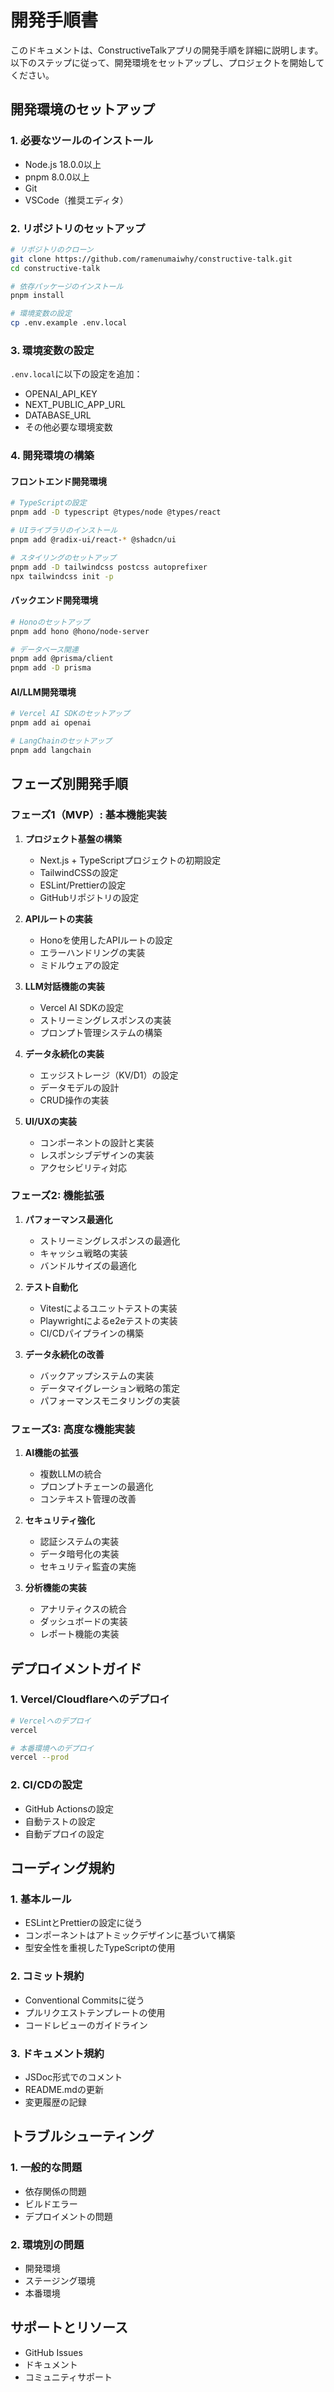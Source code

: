 # 開発手順書

このドキュメントは、ConstructiveTalkアプリの開発手順を詳細に説明します。以下のステップに従って、開発環境をセットアップし、プロジェクトを開始してください。

## 開発環境のセットアップ

### 1. 必要なツールのインストール
- Node.js 18.0.0以上
- pnpm 8.0.0以上
- Git
- VSCode（推奨エディタ）

### 2. リポジトリのセットアップ
```bash
# リポジトリのクローン
git clone https://github.com/ramenumaiwhy/constructive-talk.git
cd constructive-talk

# 依存パッケージのインストール
pnpm install

# 環境変数の設定
cp .env.example .env.local
```

### 3. 環境変数の設定
`.env.local`に以下の設定を追加：
- OPENAI_API_KEY
- NEXT_PUBLIC_APP_URL
- DATABASE_URL
- その他必要な環境変数

### 4. 開発環境の構築

#### フロントエンド開発環境
```bash
# TypeScriptの設定
pnpm add -D typescript @types/node @types/react

# UIライブラリのインストール
pnpm add @radix-ui/react-* @shadcn/ui

# スタイリングのセットアップ
pnpm add -D tailwindcss postcss autoprefixer
npx tailwindcss init -p
```

#### バックエンド開発環境
```bash
# Honoのセットアップ
pnpm add hono @hono/node-server

# データベース関連
pnpm add @prisma/client
pnpm add -D prisma
```

#### AI/LLM開発環境
```bash
# Vercel AI SDKのセットアップ
pnpm add ai openai

# LangChainのセットアップ
pnpm add langchain
```

## フェーズ別開発手順

### フェーズ1（MVP）: 基本機能実装

1. **プロジェクト基盤の構築**
   - Next.js + TypeScriptプロジェクトの初期設定
   - TailwindCSSの設定
   - ESLint/Prettierの設定
   - GitHubリポジトリの設定

2. **APIルートの実装**
   - Honoを使用したAPIルートの設定
   - エラーハンドリングの実装
   - ミドルウェアの設定

3. **LLM対話機能の実装**
   - Vercel AI SDKの設定
   - ストリーミングレスポンスの実装
   - プロンプト管理システムの構築

4. **データ永続化の実装**
   - エッジストレージ（KV/D1）の設定
   - データモデルの設計
   - CRUD操作の実装

5. **UI/UXの実装**
   - コンポーネントの設計と実装
   - レスポンシブデザインの実装
   - アクセシビリティ対応

### フェーズ2: 機能拡張

1. **パフォーマンス最適化**
   - ストリーミングレスポンスの最適化
   - キャッシュ戦略の実装
   - バンドルサイズの最適化

2. **テスト自動化**
   - Vitestによるユニットテストの実装
   - Playwrightによるe2eテストの実装
   - CI/CDパイプラインの構築

3. **データ永続化の改善**
   - バックアップシステムの実装
   - データマイグレーション戦略の策定
   - パフォーマンスモニタリングの実装

### フェーズ3: 高度な機能実装

1. **AI機能の拡張**
   - 複数LLMの統合
   - プロンプトチェーンの最適化
   - コンテキスト管理の改善

2. **セキュリティ強化**
   - 認証システムの実装
   - データ暗号化の実装
   - セキュリティ監査の実施

3. **分析機能の実装**
   - アナリティクスの統合
   - ダッシュボードの実装
   - レポート機能の実装

## デプロイメントガイド

### 1. Vercel/Cloudflareへのデプロイ
```bash
# Vercelへのデプロイ
vercel

# 本番環境へのデプロイ
vercel --prod
```

### 2. CI/CDの設定
- GitHub Actionsの設定
- 自動テストの設定
- 自動デプロイの設定

## コーディング規約

### 1. 基本ルール
- ESLintとPrettierの設定に従う
- コンポーネントはアトミックデザインに基づいて構築
- 型安全性を重視したTypeScriptの使用

### 2. コミット規約
- Conventional Commitsに従う
- プルリクエストテンプレートの使用
- コードレビューのガイドライン

### 3. ドキュメント規約
- JSDoc形式でのコメント
- README.mdの更新
- 変更履歴の記録

## トラブルシューティング

### 1. 一般的な問題
- 依存関係の問題
- ビルドエラー
- デプロイメントの問題

### 2. 環境別の問題
- 開発環境
- ステージング環境
- 本番環境

## サポートとリソース

- GitHub Issues
- ドキュメント
- コミュニティサポート 